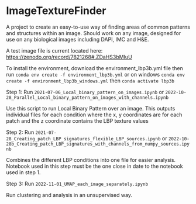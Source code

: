 # ImageTextureFinder
A project to create an easy-to-use way of finding areas of common patterns and structures within an image. Should work on any image, designed for use on any biological images including DAPI, IMC and H&E.

A test image file is current located here:
https://zenodo.org/record/7821268#.ZDaHS3bMIuU

To install the environment, download the environment_lbp3b.yml file
then run 
`conda env create -f environment_lbp3b.yml` or on windows `conda env create -f environment_lbp3b_windows.yml`
then
`conda activate lbp3b`

Step 1: Run `2021-07-06_Local_binary_pattern_on_images.ipynb` or `2022-10-28_Parallel_Local_binary_pattern_on_images_with_channels.ipynb`

Use this script to run Local Binary Pattern over an image.
This outputs individual files for each condition where the x, y coordinates are for each patch and the z coordinate contains the LBP texture values


Step 2: Run `2021-07-28_Creating_patch_LBP_signatures_flexible_LBP_sources.ipynb` or `2022-10-28b_Creating_patch_LBP_signatures_with_channels_from_numpy_sources.ipynb`

Combines the different LBP conditions into one file for easier analysis. Notebook used in this step must be the one close in date to the notebook used in step 1.

Step 3: Run `2022-11-01_UMAP_each_image_separately.ipynb`

Run clustering and analysis in an unsupervised way.

